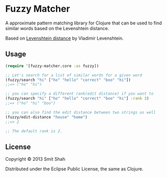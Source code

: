 # Fuzzy Matcher

A approximate pattern matching library for Clojure that can be used
to find similar words based on the Levenshtein distance.

Based on [Levenshtein distance](http://en.wikipedia.org/wiki/Levenshtein_distance) by
Vladimir Levenshtein.

## Usage

```Clojure
(require '[fuzzy-matcher.core :as fuzzy])

;; Let's search for a list of similar words for a given word
(fuzzy/search "hi" ["ho" "hello" "correct" "boo" "hi"])
;;=> ("ho" "hi")

;; you can specify a different rank(edit distance) if you want to
(fuzzy/search "hi" ["ho" "hello" "correct" "boo" "hi"] :rank 3)
;;=> ("ho" "hi" "boo")

;; you can also find the edit distance between two strings as well
(fuzzy/edit-distance "house" "home")
;;=> 2

;; The default rank is 2.

```

## License

Copyright © 2013 Smit Shah

Distributed under the Eclipse Public License, the same as Clojure.
